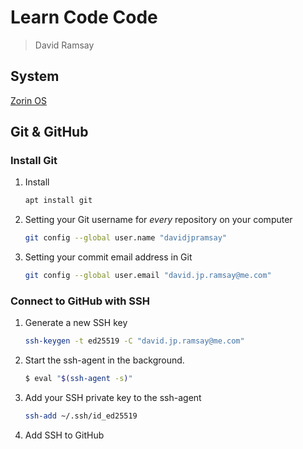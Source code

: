 # Learn Code Code

> David Ramsay

## System

[Zorin OS](https://zorin.com/os/)

## Git & GitHub

### Install Git
1.	Install
	```bash
	apt install git
	```
1.	Setting your Git username for _every_ repository on your computer
	```bash
	git config --global user.name "davidjpramsay"
	```

1.	Setting your commit email address in Git
	```bash
	git config --global user.email "david.jp.ramsay@me.com"
	```
### Connect to GitHub with SSH

1.	Generate a new SSH key
	```bash
	ssh-keygen -t ed25519 -C "david.jp.ramsay@me.com"
	```

2.	Start the ssh-agent in the background.
	```bash
	$ eval "$(ssh-agent -s)"
	```
3.	Add your SSH private key to the ssh-agent
	```bash
	ssh-add ~/.ssh/id_ed25519
	```
4. Add SSH to GitHub

<!--stackedit_data:
eyJoaXN0b3J5IjpbLTc1MDkzNDgwMiwtMjI1NjM3MjY2XX0=
-->